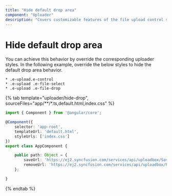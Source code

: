 ```yaml
---
title: "Hide default drop area"
component: "Uploader"
description: "Covers customizable features of the file upload control such as a preview image, invisible upload, progress bar, sort the file list and more."
---
```


# Hide default drop area

You can achieve this behavior by override the corresponding uploader styles. In the following example, override the below styles to hide the default drop area behavior.

    * .e-upload.e-control
    * .e-upload .e-file-select
    * .e-upload .e-file-drop

{% tab template="uploader/hide-drop",  sourceFiles="app/**/*.ts,default.html,index.css" %}

```typescript
import { Component } from '@angular/core';

@Component({
    selector: 'app-root',
    templateUrl: 'default.html',
    styleUrls: ['index.css']
})
export class AppComponent {

    public path: Object = {
        saveUrl: 'https://ej2.syncfusion.com/services/api/uploadbox/Save',
        removeUrl: 'https://ej2.syncfusion.com/services/api/uploadbox/Remove'
    };

}
```

{% endtab %}
